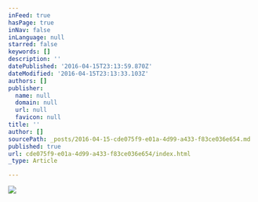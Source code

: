 ```yaml
---
inFeed: true
hasPage: true
inNav: false
inLanguage: null
starred: false
keywords: []
description: ''
datePublished: '2016-04-15T23:13:59.870Z'
dateModified: '2016-04-15T23:13:33.103Z'
authors: []
publisher:
  name: null
  domain: null
  url: null
  favicon: null
title: ''
author: []
sourcePath: _posts/2016-04-15-cde075f9-e01a-4d99-a433-f83ce036e654.md
published: true
url: cde075f9-e01a-4d99-a433-f83ce036e654/index.html
_type: Article

---
```

![](https://the-grid-user-content.s3-us-west-2.amazonaws.com/c8ed8bff-5d5c-4421-8b09-f70ef286ffce.jpg)